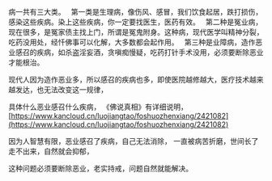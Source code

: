 病一共有三大类。
&nbsp;
第一类是生理病，像伤风、感冒，我们饮食起居，跌打损伤，感染这些疾病。染上这些疾病，你一定要找医生，医药有效。
&nbsp;
第二种是冤业病，现在很多，是冤家债主找上门，所谓是冤鬼附身。这种病，现代医学叫精神分裂，吃药没用处，经忏佛事可以化解，大多数都会起作用。
&nbsp;
第三种是业障病，造作恶业感召的疾病，如杀盗淫妄酒，贪嗔痴慢疑，吃药打针手术没用，必须要断除恶业才能根治。

现代人因为造作恶业多，所以感召的疾病也多，即使医院越修越大，医疗技术越来越发达，也无法改变这一规律，

具体什么恶业感召什么疾病，
《佛说真相》有详细说明，
[https://www.kancloud.cn/luojiangtao/foshuozhenxiang/2421082](https://www.kancloud.cn/luojiangtao/foshuozhenxiang/2421082)

因为人智慧有限，恶业感召了疾病，自己无法消除，
一直被病苦折磨，世间长了走不出来，自然就会抑郁，

这种问题必须要断除恶业，老实持戒，问题自然就能解决。